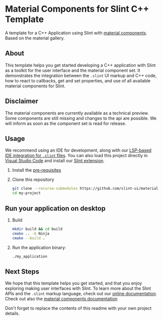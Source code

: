 # Material Components for Slint C++ Template

A template for a C++ Application using Slint with [material components](https://github.com/slint-ui/material-components). Based on the material gallery.

## About

This template helps you get started developing a C++ application with Slint as a toolkit
for the user interface and the material component set. It demonstrates the integration between the `.slint`
UI markup and C++ code, how to react to callbacks, get and set properties, and use of all available
material components for Slint.

## Disclaimer

The material components are currently available as a technical preview. Some components are still missing and changes to the api
are possible. We will inform as soon as the component set is read for release.

## Usage

We recommend using an IDE for development, along with our [LSP-based IDE integration for `.slint` files](https://github.com/slint-ui/slint/blob/master/tools/lsp/README.md). You can also load this project directly in [Visual Studio Code](https://code.visualstudio.com) and install our [Slint extension](https://marketplace.visualstudio.com/items?itemName=Slint.slint).

1. Install the [pre-requisites](https://docs.slint.dev/latest/docs/cpp/cmake)
2. Clone this repository

   ```sh
   git clone --recurse-submodules https://github.com/slint-ui/material-cpp-template.git my-project
   cd my-project
   ```

## Run your application on desktop

1. Build
    ```sh
    mkdir build && cd build
    cmake .. -G Ninja
    cmake --build .
    ```

2. Run the application binary:

    ```sh
    ./my_application
    ```

## Next Steps

We hope that this template helps you get started, and that you enjoy exploring making user interfaces with Slint. To learn more
about the Slint APIs and the `.slint` markup language, check out our [online documentation](https://slint.dev/docs). Check out
also the [material components documentation](https://material.slint.dev/overview/)

Don't forget to replace the contents of this readme with your own project details.